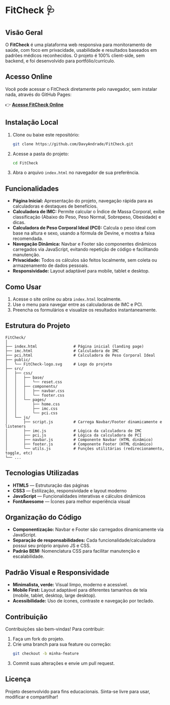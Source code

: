 # FitCheck 🩺

## Visão Geral
O **FitCheck** é uma plataforma web responsiva para monitoramento de saúde, com foco em privacidade, usabilidade e resultados baseados em padrões médicos reconhecidos. O projeto é 100% client-side, sem backend, e foi desenvolvido para portfólio/currículo.

## Acesso Online
Você pode acessar o FitCheck diretamente pelo navegador, sem instalar nada, através do GitHub Pages:

👉 **[Acesse FitCheck Online](https://davyandrade.github.io/FitCheck/)**

## Instalação Local
1. Clone ou baixe este repositório:
	```bash
	git clone https://github.com/DavyAndrade/FitCheck.git
	```
2. Acesse a pasta do projeto:
	```bash
	cd FitCheck
	```
3. Abra o arquivo `index.html` no navegador de sua preferência.

## Funcionalidades
- **Página Inicial:** Apresentação do projeto, navegação rápida para as calculadoras e destaques de benefícios.
- **Calculadora de IMC:** Permite calcular o Índice de Massa Corporal, exibe classificação (Abaixo do Peso, Peso Normal, Sobrepeso, Obesidade) e dicas.
- **Calculadora de Peso Corporal Ideal (PCI):** Calcula o peso ideal com base na altura e sexo, usando a fórmula de Devine, e mostra a faixa recomendada.
- **Navegação Dinâmica:** Navbar e Footer são componentes dinâmicos carregados via JavaScript, evitando repetição de código e facilitando manutenção.
- **Privacidade:** Todos os cálculos são feitos localmente, sem coleta ou armazenamento de dados pessoais.
- **Responsividade:** Layout adaptável para mobile, tablet e desktop.

## Como Usar
1. Acesse o site online ou abra `index.html` localmente.
2. Use o menu para navegar entre as calculadoras de IMC e PCI.
3. Preencha os formulários e visualize os resultados instantaneamente.

## Estrutura do Projeto
```
FitCheck/
│
├── index.html                # Página inicial (landing page)
├── imc.html                  # Calculadora de IMC
├── pci.html                  # Calculadora de Peso Corporal Ideal
├── public/
│   └── FitCheck-logo.svg     # Logo do projeto
├── src/
│   ├── css/
│   │   ├── base/
│   │   │   └── reset.css
│   │   ├── components/
│   │   │   ├── navbar.css
│   │   │   └── footer.css
│   │   └── pages/
│   │       ├── home.css
│   │       ├── imc.css
│   │       └── pci.css
│   └── js/
│       ├── script.js         # Carrega Navbar/Footer dinamicamente e listeners
│       ├── imc.js            # Lógica da calculadora de IMC
│       ├── pci.js            # Lógica da calculadora de PCI
│       ├── navbar.js         # Componente Navbar (HTML dinâmico)
│       ├── footer.js         # Componente Footer (HTML dinâmico)
│       └── utils.js          # Funções utilitárias (redirecionamento, toggle, etc)
└── ...
```

## Tecnologias Utilizadas
- **HTML5** — Estruturação das páginas
- **CSS3** — Estilização, responsividade e layout moderno
- **JavaScript** — Funcionalidades interativas e cálculos dinâmicos
- **FontAwesome** — Ícones para melhor experiência visual

## Organização do Código
- **Componentização:** Navbar e Footer são carregados dinamicamente via JavaScript.
- **Separação de responsabilidades:** Cada funcionalidade/calculadora possui seu próprio arquivo JS e CSS.
- **Padrão BEM:** Nomenclatura CSS para facilitar manutenção e escalabilidade.

## Padrão Visual e Responsividade
- **Minimalista, verde:** Visual limpo, moderno e acessível.
- **Mobile First:** Layout adaptável para diferentes tamanhos de tela (mobile, tablet, desktop, large desktop).
- **Acessibilidade:** Uso de ícones, contraste e navegação por teclado.

## Contribuição
Contribuições são bem-vindas! Para contribuir:
1. Faça um fork do projeto.
2. Crie uma branch para sua feature ou correção:
	```bash
	git checkout -b minha-feature
	```
3. Commit suas alterações e envie um pull request.

## Licença
Projeto desenvolvido para fins educacionais. Sinta-se livre para usar, modificar e compartilhar!
